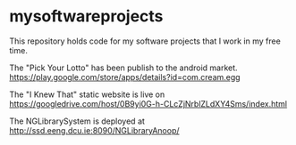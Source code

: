 mysoftwareprojects
==================

This repository holds code for my software projects that I work in my free time.

The "Pick Your Lotto" has been publish to the android market.
https://play.google.com/store/apps/details?id=com.cream.egg

The "I Knew That" static website is live on https://googledrive.com/host/0B9yi0G-h-CLcZjNrblZLdXY4Sms/index.html

The NGLibrarySystem is deployed at http://ssd.eeng.dcu.ie:8090/NGLibraryAnoop/

